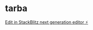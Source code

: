 # tarba

[Edit in StackBlitz next generation editor ⚡️](https://stackblitz.com/~/github.com/a96363877/tarba)